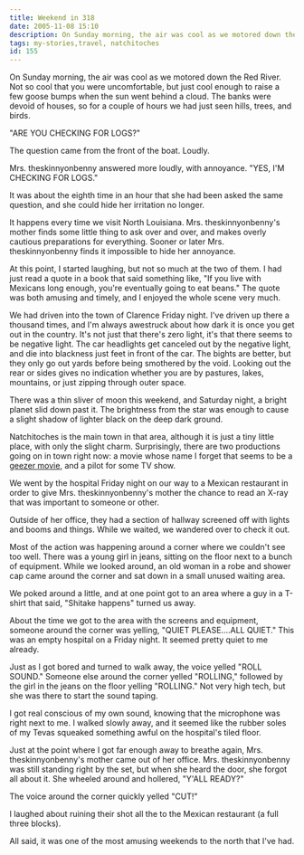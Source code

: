 ```yaml
---
title: Weekend in 318
date: 2005-11-08 15:10
description: On Sunday morning, the air was cool as we motored down the Red River.  Not so cool that you were uncomfortable, but just cool enough to raise a few goose bumps when the sun went behind a cloud.  The banks were devoid of houses, so for a couple of hours we had just seen hills, trees, and birds.  "ARE YOU CHECKING FOR LOGS?"
tags: my-stories,travel, natchitoches
id: 155
---
```

On Sunday morning, the air was cool as we motored down the Red River.  Not so cool that you were uncomfortable, but just cool enough to raise a few goose bumps when the sun went behind a cloud.  The banks were devoid of houses, so for a couple of hours we had just seen hills, trees, and birds.

"ARE YOU CHECKING FOR LOGS?"

The question came from the front of the boat.  Loudly.  

Mrs. theskinnyonbenny answered more loudly, with annoyance.  "YES, I'M CHECKING FOR LOGS."

It was about the eighth time in an hour that she had been asked the same question, and she could hide her irritation no longer.

It happens every time we visit North Louisiana.  Mrs. theskinnyonbenny's mother finds some little thing to ask over and over, and makes overly cautious preparations for everything.  Sooner or later Mrs. theskinnyonbenny finds it impossible to hide her annoyance.

At this point, I started laughing, but not so much at the two of them.  I had just read a quote in a book that said something like, "If you live with Mexicans long enough, you're eventually going to eat beans."  The quote was both amusing and timely, and I enjoyed the whole scene very much.

We had driven into the town of Clarence Friday night.  I've driven up there a thousand times, and I'm always awestruck about how dark it is once you get out in the country.  It's not just that there's zero light, it's that there seems to be negative light.  The car headlights get canceled out by the negative light, and die into blackness just feet in front of the car.  The bights are better, but they only go out yards before being smothered by the void.  Looking out the rear or sides gives no indication whether you are by pastures, lakes, mountains, or just zipping through outer space.

There was a thin sliver of moon this weekend, and Saturday night, a bright planet slid down past it.  The brightness from the star was enough to cause a slight shadow of lighter black on the deep dark ground.

Natchitoches is the main town in that area, although it is just a tiny little place, with only the slight charm.  Surprisingly, there are two productions going on in town right now:  a movie whose name I forget that seems to be a <a href="http://www.theskinnyonbenny.com/blog2/archives/12">geezer movie</a>, and a pilot for some TV show.  

We went by the hospital Friday night on our way to a Mexican restaurant in order to give Mrs. theskinnyonbenny's mother the chance to read an X-ray that was important to someone or other.

Outside of her office, they had a section of hallway screened off with lights and booms and things.  While we waited, we wandered over to check it out.

Most of the action was happening around a corner where we couldn't see too well.  There was a young girl in jeans, sitting on the floor next to a bunch of equipment.  While we looked around, an old woman in a robe and shower cap came around the corner and sat down in a small unused waiting area.

We poked around a little, and at one point got to an area where a guy in a T-shirt that said, "Shitake happens" turned us away.

About the time we got to the area with the screens and equipment, someone around the corner was yelling, "QUIET PLEASE....ALL QUIET."  This was an empty hospital on a Friday night.  It seemed pretty quiet to me already.

Just as I got bored and turned to walk away, the voice yelled "ROLL SOUND."  Someone else around the corner yelled "ROLLING," followed by the girl in the jeans on the floor yelling "ROLLING."  Not very high tech, but she was there to start the sound taping.

I got real conscious of my own sound, knowing that the microphone was right next to me.  I walked slowly away, and it seemed like the rubber soles of my Tevas squeaked something awful on the hospital's tiled floor.

Just at the point where I got far enough away to breathe again, Mrs. theskinnyonbenny's mother came out of her office.  Mrs. theskinnyonbenny was still standing right by the set, but when she heard the door, she forgot all about it.  She wheeled around and hollered, "Y'ALL READY?"

The voice around the corner quickly yelled "CUT!"

I laughed about ruining their shot all the to the Mexican restaurant (a full three blocks).

All said, it was one of the most amusing weekends to the north that I've had.
